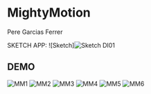# MightyMotion
Pere Garcias Ferrer

SKETCH APP: 
![Sketch]![Sketch DI01](https://github.com/user-attachments/assets/588d51e4-3524-4390-bdfb-ca897edf1755)


## DEMO
![MM1](https://github.com/user-attachments/assets/835be84d-b6b2-4f68-8da1-8884d21a14a2)
![MM2](https://github.com/user-attachments/assets/93ad6e75-4b50-43c4-a281-7b577647d208)
![MM3](https://github.com/user-attachments/assets/348d6ee3-2185-4a95-bca1-9e89ae2b2012)
![MM4](https://github.com/user-attachments/assets/da9128fc-1735-4194-8cf4-dc1c3a9fb161)
![MM5](https://github.com/user-attachments/assets/ca30f30f-17d6-4c93-8f06-2ccca7453412)
![MM6](https://github.com/user-attachments/assets/442f98a1-a8a8-409c-9481-d06d2e975d90)







